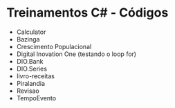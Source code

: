 # Treinamentos C# - Códigos

- Calculator
- Bazinga
- Crescimento Populacional
- Digital Inovation One (testando o loop for)
- DIO.Bank
- DIO.Series
- livro-receitas
- Piralandia
- Revisao
- TempoEvento
